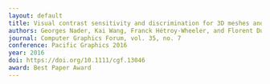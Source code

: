 ```yaml
---
layout: default
title: Visual contrast sensitivity and discrimination for 3D meshes and their applications
authors: Georges Nader, Kai Wang, Franck Hétroy-Wheeler, and Florent Dupont
journal: Computer Graphics Forum, vol. 35, no. 7
conference: Pacific Graphics 2016
year: 2016
doi: https://doi.org/10.1111/cgf.13046
award: Best Paper Award
---
```

